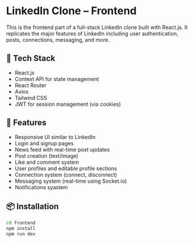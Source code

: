  # LinkedIn Clone – Frontend

This is the frontend part of a full-stack LinkedIn clone built with React.js. It replicates the major features of LinkedIn including user authentication, posts, connections, messaging, and more.

## 🔧 Tech Stack

- React.js
- Context API for state management
- React Router
- Axios
- Tailwind CSS
- JWT for session management (via cookies)

## 🚀 Features

- Responsive UI similar to LinkedIn
- Login and signup pages
- News feed with real-time post updates
- Post creation (text/image)
- Like and comment system
- User profiles and editable profile sections
- Connection system (connect, disconnect)
- Messaging system (real-time using Socket.io)
- Notifications syastem

## 📦 Installation

```bash
cd frontend
npm install
npm run dev
